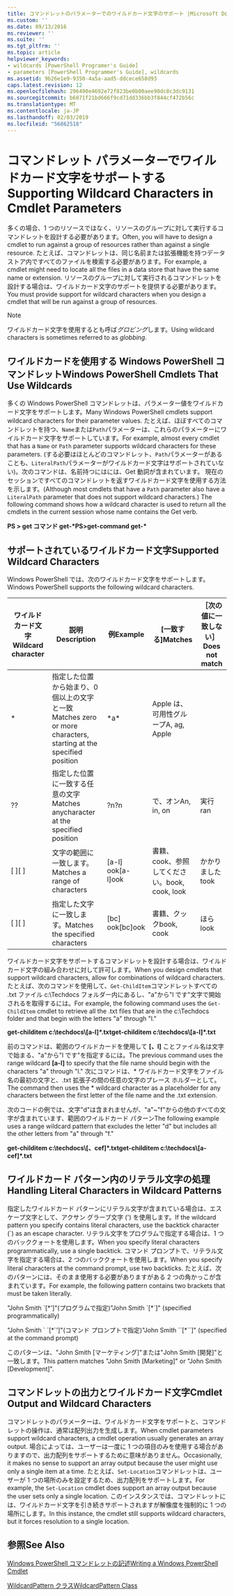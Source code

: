 ```yaml
---
title: コマンドレットのパラメーターでのワイルドカード文字のサポート |Microsoft Docs
ms.custom: ''
ms.date: 09/13/2016
ms.reviewer: ''
ms.suite: ''
ms.tgt_pltfrm: ''
ms.topic: article
helpviewer_keywords:
- wildcards [PowerShell Programer's Guide]
- parameters [PowerShell Programmer's Guide], wildcards
ms.assetid: 9b26e1e9-9350-4a5a-aad5-ddcece658d93
caps.latest.revision: 12
ms.openlocfilehash: 296490e4692e72f823be0b00aee90dc8c3dc9131
ms.sourcegitcommit: b6871f21bd666f9cd71dd336bb3f844cf472b56c
ms.translationtype: MT
ms.contentlocale: ja-JP
ms.lasthandoff: 02/03/2019
ms.locfileid: "56862518"
---
```

# <a name="supporting-wildcard-characters-in-cmdlet-parameters"></a><span data-ttu-id="211b8-102">コマンドレット パラメーターでワイルドカード文字をサポートする</span><span class="sxs-lookup"><span data-stu-id="211b8-102">Supporting Wildcard Characters in Cmdlet Parameters</span></span>

<span data-ttu-id="211b8-103">多くの場合、1 つのリソースではなく、リソースのグループに対して実行するコマンドレットを設計する必要があります。</span><span class="sxs-lookup"><span data-stu-id="211b8-103">Often, you will have to design a cmdlet to run against a group of resources rather than against a single resource.</span></span> <span data-ttu-id="211b8-104">たとえば、コマンドレットは、同じ名前または拡張機能を持つデータ ストア内ですべてのファイルを検索する必要があります。</span><span class="sxs-lookup"><span data-stu-id="211b8-104">For example, a cmdlet might need to locate all the files in a data store that have the same name or extension.</span></span> <span data-ttu-id="211b8-105">リソースのグループに対して実行されるコマンドレットを設計する場合は、ワイルドカード文字のサポートを提供する必要があります。</span><span class="sxs-lookup"><span data-stu-id="211b8-105">You must provide support for wildcard characters when you design a cmdlet that will be run against a group of resources.</span></span>

> [!NOTE]
> <span data-ttu-id="211b8-106">ワイルドカード文字を使用するとも呼ば*グロビング*します。</span><span class="sxs-lookup"><span data-stu-id="211b8-106">Using wildcard characters is sometimes referred to as *globbing*.</span></span>

## <a name="windows-powershell-cmdlets-that-use-wildcards"></a><span data-ttu-id="211b8-107">ワイルドカードを使用する Windows PowerShell コマンドレット</span><span class="sxs-lookup"><span data-stu-id="211b8-107">Windows PowerShell Cmdlets That Use Wildcards</span></span>

 <span data-ttu-id="211b8-108">多くの Windows PowerShell コマンドレットは、パラメーター値をワイルドカード文字をサポートします。</span><span class="sxs-lookup"><span data-stu-id="211b8-108">Many Windows PowerShell cmdlets support wildcard characters for their parameter values.</span></span> <span data-ttu-id="211b8-109">たとえば、ほぼすべてのコマンドレットを持つ、`Name`または`Path`パラメーターは、これらのパラメーターにワイルドカード文字をサポートしています。</span><span class="sxs-lookup"><span data-stu-id="211b8-109">For example, almost every cmdlet that has a `Name` or `Path` parameter supports wildcard characters for these parameters.</span></span> <span data-ttu-id="211b8-110">(する必要はほとんどのコマンドレット、`Path`パラメーターがあることも、`LiteralPath`パラメーターがワイルドカード文字はサポートされていない)。次のコマンドは、名前持つにはには、Get 動詞が含まれています。 現在のセッションですべてのコマンドレットを返すワイルドカード文字を使用する方法を示します。</span><span class="sxs-lookup"><span data-stu-id="211b8-110">(Although most cmdlets that have a `Path` parameter also have a `LiteralPath` parameter that does not support wildcard characters.) The following command shows how a wildcard character is used to return all the cmdlets in the current session whose name contains the Get verb.</span></span>

 <span data-ttu-id="211b8-111">**PS > get コマンド get-\***</span><span class="sxs-lookup"><span data-stu-id="211b8-111">**PS>get-command get-\***</span></span>

## <a name="supported-wildcard-characters"></a><span data-ttu-id="211b8-112">サポートされているワイルドカード文字</span><span class="sxs-lookup"><span data-stu-id="211b8-112">Supported Wildcard Characters</span></span>

<span data-ttu-id="211b8-113">Windows PowerShell では、次のワイルドカード文字をサポートします。</span><span class="sxs-lookup"><span data-stu-id="211b8-113">Windows PowerShell supports the following wildcard characters.</span></span>

|<span data-ttu-id="211b8-114">ワイルドカード文字</span><span class="sxs-lookup"><span data-stu-id="211b8-114">Wildcard character</span></span>|<span data-ttu-id="211b8-115">説明</span><span class="sxs-lookup"><span data-stu-id="211b8-115">Description</span></span>|<span data-ttu-id="211b8-116">例</span><span class="sxs-lookup"><span data-stu-id="211b8-116">Example</span></span>|<span data-ttu-id="211b8-117">[一致する]</span><span class="sxs-lookup"><span data-stu-id="211b8-117">Matches</span></span>|<span data-ttu-id="211b8-118">［次の値に一致しない］</span><span class="sxs-lookup"><span data-stu-id="211b8-118">Does not match</span></span>|
|------------------------|-----------------|-------------|-------------|--------------------|
|*|<span data-ttu-id="211b8-119">指定した位置から始まり、0 個以上の文字と一致</span><span class="sxs-lookup"><span data-stu-id="211b8-119">Matches zero or more characters, starting at the specified position</span></span>|<span data-ttu-id="211b8-120">\*</span><span class="sxs-lookup"><span data-stu-id="211b8-120">a\*</span></span>|<span data-ttu-id="211b8-121">Apple は、可用性グループ</span><span class="sxs-lookup"><span data-stu-id="211b8-121">A, ag, Apple</span></span>||
|<span data-ttu-id="211b8-122">?</span><span class="sxs-lookup"><span data-stu-id="211b8-122">?</span></span>|<span data-ttu-id="211b8-123">指定した位置に一致する任意の文字</span><span class="sxs-lookup"><span data-stu-id="211b8-123">Matches anycharacter at the specified position</span></span>|<span data-ttu-id="211b8-124">?n</span><span class="sxs-lookup"><span data-stu-id="211b8-124">?n</span></span>|<span data-ttu-id="211b8-125">で、オン</span><span class="sxs-lookup"><span data-stu-id="211b8-125">An, in, on</span></span>|<span data-ttu-id="211b8-126">実行</span><span class="sxs-lookup"><span data-stu-id="211b8-126">ran</span></span>|
|<span data-ttu-id="211b8-127">[ ]</span><span class="sxs-lookup"><span data-stu-id="211b8-127">[ ]</span></span>|<span data-ttu-id="211b8-128">文字の範囲に一致します。</span><span class="sxs-lookup"><span data-stu-id="211b8-128">Matches a range of characters</span></span>|<span data-ttu-id="211b8-129">[a-l] ook</span><span class="sxs-lookup"><span data-stu-id="211b8-129">[a-l]ook</span></span>|<span data-ttu-id="211b8-130">書籍、cook、参照してください。</span><span class="sxs-lookup"><span data-stu-id="211b8-130">book, cook, look</span></span>|<span data-ttu-id="211b8-131">かかりました</span><span class="sxs-lookup"><span data-stu-id="211b8-131">took</span></span>|
|<span data-ttu-id="211b8-132">[ ]</span><span class="sxs-lookup"><span data-stu-id="211b8-132">[ ]</span></span>|<span data-ttu-id="211b8-133">指定した文字に一致します。</span><span class="sxs-lookup"><span data-stu-id="211b8-133">Matches the specified characters</span></span>|<span data-ttu-id="211b8-134">[bc] ook</span><span class="sxs-lookup"><span data-stu-id="211b8-134">[bc]ook</span></span>|<span data-ttu-id="211b8-135">書籍、クック</span><span class="sxs-lookup"><span data-stu-id="211b8-135">book, cook</span></span>|<span data-ttu-id="211b8-136">ほら</span><span class="sxs-lookup"><span data-stu-id="211b8-136">look</span></span>|

<span data-ttu-id="211b8-137">ワイルドカード文字をサポートするコマンドレットを設計する場合は、ワイルドカード文字の組み合わせに対して許可します。</span><span class="sxs-lookup"><span data-stu-id="211b8-137">When you design cmdlets that support wildcard characters, allow for combinations of wildcard characters.</span></span> <span data-ttu-id="211b8-138">たとえば、次のコマンドを使用して、`Get-ChildItem`コマンドレットすべての .txt ファイル c:\Techdocs フォルダー内にあるし、"a"から"l です"文字で開始されるを取得するには。</span><span class="sxs-lookup"><span data-stu-id="211b8-138">For example, the following command uses the `Get-ChildItem` cmdlet to retrieve all the .txt files that are in the c:\Techdocs folder and that begin with the letters "a" through "l."</span></span>

<span data-ttu-id="211b8-139">**get-childitem c:\techdocs\\[a-l]\*.txt**</span><span class="sxs-lookup"><span data-stu-id="211b8-139">**get-childitem c:\techdocs\\[a-l]\*.txt**</span></span>

<span data-ttu-id="211b8-140">前のコマンドは、範囲のワイルドカードを使用して **[、l]** ことファイル名は文字で始まる、"a"から"l です"を指定するには。</span><span class="sxs-lookup"><span data-stu-id="211b8-140">The previous command uses the range wildcard **[a-l]** to specify that the file name should begin with the characters "a" through "l."</span></span> <span data-ttu-id="211b8-141">次にコマンドは、\* ワイルドカード文字をファイル名の最初の文字と、.txt 拡張子の間の任意の文字のプレース ホルダーとして。</span><span class="sxs-lookup"><span data-stu-id="211b8-141">The command then uses the \* wildcard character as a placeholder for any characters between the first letter of the file name and the .txt extension.</span></span>

<span data-ttu-id="211b8-142">次のコードの例では、文字"d"は含まれませんが、"a"~"f"からの他のすべての文字が含まれています、範囲のワイルドカード パターン</span><span class="sxs-lookup"><span data-stu-id="211b8-142">The following example uses a range wildcard pattern that excludes the letter "d" but includes all the other letters from "a" through "f."</span></span>

<span data-ttu-id="211b8-143">**get-childitem c:\techdocs\\[、cef]\*.txt**</span><span class="sxs-lookup"><span data-stu-id="211b8-143">**get-childitem c:\techdocs\\[a-cef]\*.txt**</span></span>

## <a name="handling-literal-characters-in-wildcard-patterns"></a><span data-ttu-id="211b8-144">ワイルドカード パターン内のリテラル文字の処理</span><span class="sxs-lookup"><span data-stu-id="211b8-144">Handling Literal Characters in Wildcard Patterns</span></span>

<span data-ttu-id="211b8-145">指定したワイルドカード パターンにリテラル文字が含まれている場合は、エスケープ文字として、アクサン グラーブ文字 (') を使用します。</span><span class="sxs-lookup"><span data-stu-id="211b8-145">If the wildcard pattern you specify contains literal characters, use the backtick character (\`) as an escape character.</span></span> <span data-ttu-id="211b8-146">リテラル文字をプログラムで指定する場合は、1 つのバッククォートを使用します。</span><span class="sxs-lookup"><span data-stu-id="211b8-146">When you specify literal characters programmatically, use a single backtick.</span></span> <span data-ttu-id="211b8-147">コマンド プロンプトで、リテラル文字を指定する場合は、2 つのバッククォートを使用します。</span><span class="sxs-lookup"><span data-stu-id="211b8-147">When you specify literal characters at the command prompt, use two backticks.</span></span> <span data-ttu-id="211b8-148">たとえば、次のパターンには、そのまま使用する必要がありますがある 2 つの角かっこが含まれています。</span><span class="sxs-lookup"><span data-stu-id="211b8-148">For example, the following pattern contains two brackets that must be taken literally.</span></span>

<span data-ttu-id="211b8-149">"John Smith \`[\*']"(プログラムで指定)</span><span class="sxs-lookup"><span data-stu-id="211b8-149">"John Smith \`[\*\`]" (specified programmatically)</span></span>

<span data-ttu-id="211b8-150">"John Smith \` \`[\*\`']"(コマンド プロンプトで指定)</span><span class="sxs-lookup"><span data-stu-id="211b8-150">"John Smith \`\`[\*\`\`]"  (specified at the command prompt)</span></span>

<span data-ttu-id="211b8-151">このパターンは、"John Smith [マーケティング]"または"John Smith [開発]"と一致します。</span><span class="sxs-lookup"><span data-stu-id="211b8-151">This pattern matches "John Smith [Marketing]" or "John Smith [Development]".</span></span>

## <a name="cmdlet-output-and-wildcard-characters"></a><span data-ttu-id="211b8-152">コマンドレットの出力とワイルドカード文字</span><span class="sxs-lookup"><span data-stu-id="211b8-152">Cmdlet Output and Wildcard Characters</span></span>

<span data-ttu-id="211b8-153">コマンドレットのパラメーターは、ワイルドカード文字をサポートと、コマンドレットの操作は、通常は配列出力を生成します。</span><span class="sxs-lookup"><span data-stu-id="211b8-153">When cmdlet parameters support wildcard characters, a cmdlet operation usually generates an array output.</span></span> <span data-ttu-id="211b8-154">場合によっては、ユーザーは一度に 1 つの項目のみを使用する場合がありますので、出力配列をサポートするために意味がありません。</span><span class="sxs-lookup"><span data-stu-id="211b8-154">Occasionally, it makes no sense to support an array output because the user might use only a single item at a time.</span></span> <span data-ttu-id="211b8-155">たとえば、`Set-Location`コマンドレットは、ユーザーが 1 つの場所のみを設定するため、出力配列をサポートします。</span><span class="sxs-lookup"><span data-stu-id="211b8-155">For example, the `Set-Location` cmdlet does support an array output because the user sets only a single location.</span></span> <span data-ttu-id="211b8-156">このインスタンスでは、コマンドレットには、ワイルドカード文字を引き続きサポートされますが解像度を強制的に 1 つの場所にします。</span><span class="sxs-lookup"><span data-stu-id="211b8-156">In this instance, the cmdlet still supports wildcard characters, but it forces resolution to a single location.</span></span>

## <a name="see-also"></a><span data-ttu-id="211b8-157">参照</span><span class="sxs-lookup"><span data-stu-id="211b8-157">See Also</span></span>

[<span data-ttu-id="211b8-158">Windows PowerShell コマンドレットの記述</span><span class="sxs-lookup"><span data-stu-id="211b8-158">Writing a Windows PowerShell Cmdlet</span></span>](./writing-a-windows-powershell-cmdlet.md)

[<span data-ttu-id="211b8-159">WildcardPattern クラス</span><span class="sxs-lookup"><span data-stu-id="211b8-159">WildcardPattern Class</span></span>](/dotnet/api/system.management.automation.wildcardpattern)
